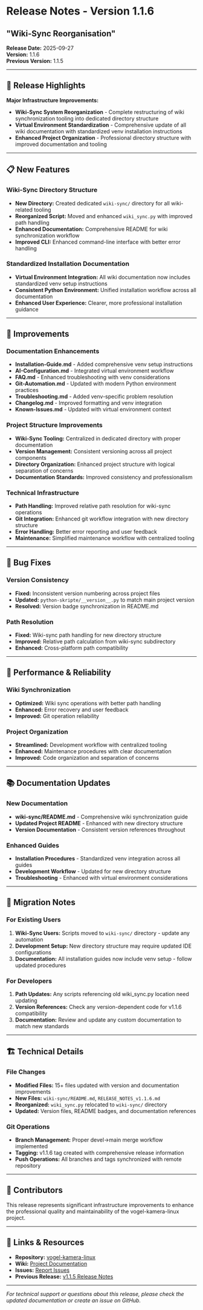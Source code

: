 # Release Notes - Version 1.1.6
## "Wiki-Sync Reorganisation"

**Release Date:** 2025-09-27  
**Version:** 1.1.6  
**Previous Version:** 1.1.5

---

## 🎯 Release Highlights

**Major Infrastructure Improvements:**
- **Wiki-Sync System Reorganization** - Complete restructuring of wiki synchronization tooling into dedicated directory structure
- **Virtual Environment Standardization** - Comprehensive update of all wiki documentation with standardized venv installation instructions
- **Enhanced Project Organization** - Professional directory structure with improved documentation and tooling

---

## 📋 New Features

### Wiki-Sync Directory Structure
- **New Directory:** Created dedicated `wiki-sync/` directory for all wiki-related tooling
- **Reorganized Script:** Moved and enhanced `wiki_sync.py` with improved path handling
- **Enhanced Documentation:** Comprehensive README for wiki synchronization workflow
- **Improved CLI:** Enhanced command-line interface with better error handling

### Standardized Installation Documentation
- **Virtual Environment Integration:** All wiki documentation now includes standardized venv setup instructions
- **Consistent Python Environment:** Unified installation workflow across all documentation
- **Enhanced User Experience:** Clearer, more professional installation guidance

---

## 🔧 Improvements

### Documentation Enhancements
- **Installation-Guide.md** - Added comprehensive venv setup instructions
- **AI-Configuration.md** - Integrated virtual environment workflow
- **FAQ.md** - Enhanced troubleshooting with venv considerations  
- **Git-Automation.md** - Updated with modern Python environment practices
- **Troubleshooting.md** - Added venv-specific problem resolution
- **Changelog.md** - Improved formatting and venv integration
- **Known-Issues.md** - Updated with virtual environment context

### Project Structure Improvements
- **Wiki-Sync Tooling:** Centralized in dedicated directory with proper documentation
- **Version Management:** Consistent versioning across all project components
- **Directory Organization:** Enhanced project structure with logical separation of concerns
- **Documentation Standards:** Improved consistency and professionalism

### Technical Infrastructure
- **Path Handling:** Improved relative path resolution for wiki-sync operations
- **Git Integration:** Enhanced git workflow integration with new directory structure
- **Error Handling:** Better error reporting and user feedback
- **Maintenance:** Simplified maintenance workflow with centralized tooling

---

## 🐛 Bug Fixes

### Version Consistency
- **Fixed:** Inconsistent version numbering across project files
- **Updated:** `python-skripte/__version__.py` to match main project version
- **Resolved:** Version badge synchronization in README.md

### Path Resolution
- **Fixed:** Wiki-sync path handling for new directory structure  
- **Improved:** Relative path calculation from wiki-sync subdirectory
- **Enhanced:** Cross-platform path compatibility

---

## 🚀 Performance & Reliability

### Wiki Synchronization
- **Optimized:** Wiki sync operations with better path handling
- **Enhanced:** Error recovery and user feedback
- **Improved:** Git operation reliability

### Project Organization  
- **Streamlined:** Development workflow with centralized tooling
- **Enhanced:** Maintenance procedures with clear documentation
- **Improved:** Code organization and separation of concerns

---

## 📚 Documentation Updates

### New Documentation
- **wiki-sync/README.md** - Comprehensive wiki synchronization guide
- **Updated Project README** - Enhanced with new directory structure
- **Version Documentation** - Consistent version references throughout

### Enhanced Guides
- **Installation Procedures** - Standardized venv integration across all guides
- **Development Workflow** - Updated for new directory structure
- **Troubleshooting** - Enhanced with virtual environment considerations

---

## 🔄 Migration Notes

### For Existing Users
1. **Wiki-Sync Users:** Scripts moved to `wiki-sync/` directory - update any automation
2. **Development Setup:** New directory structure may require updated IDE configurations
3. **Documentation:** All installation guides now include venv setup - follow updated procedures

### For Developers
1. **Path Updates:** Any scripts referencing old wiki_sync.py location need updating
2. **Version References:** Check any version-dependent code for v1.1.6 compatibility
3. **Documentation:** Review and update any custom documentation to match new standards

---

## 🏗️ Technical Details

### File Changes
- **Modified Files:** 15+ files updated with version and documentation improvements
- **New Files:** `wiki-sync/README.md`, `RELEASE_NOTES_v1.1.6.md`  
- **Reorganized:** `wiki_sync.py` relocated to `wiki-sync/` directory
- **Updated:** Version files, README badges, and documentation references

### Git Operations
- **Branch Management:** Proper devel→main merge workflow implemented
- **Tagging:** v1.1.6 tag created with comprehensive release information
- **Push Operations:** All branches and tags synchronized with remote repository

---

## 🎉 Contributors

This release represents significant infrastructure improvements to enhance the professional quality and maintainability of the vogel-kamera-linux project.

---

## 🔗 Links & Resources

- **Repository:** [vogel-kamera-linux](https://github.com/roimme65/vogel-kamera-linux)
- **Wiki:** [Project Documentation](https://github.com/roimme65/vogel-kamera-linux/wiki)
- **Issues:** [Report Issues](https://github.com/roimme65/vogel-kamera-linux/issues)
- **Previous Release:** [v1.1.5 Release Notes](../v1.1.5/RELEASE_NOTES_v1.1.5.md)

---

*For technical support or questions about this release, please check the updated documentation or create an issue on GitHub.*